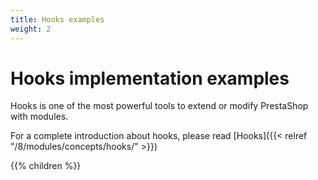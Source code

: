 ```yaml
---
title: Hooks examples
weight: 2
---
```


# Hooks implementation examples

Hooks is one of the most powerful tools to extend or modify PrestaShop with modules. 

For a complete introduction about hooks, please read [Hooks]({{< relref "/8/modules/concepts/hooks/" >}})

{{% children %}} 